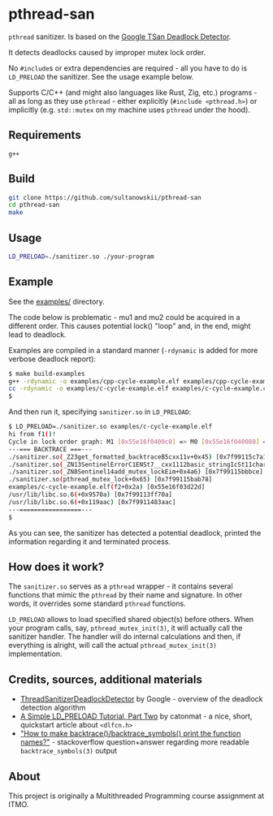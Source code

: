 # pthread-san

`pthread` sanitizer. Is based on the [Google TSan Deadlock Detector](https://github.com/google/sanitizers/wiki/ThreadSanitizerDeadlockDetector).

It detects deadlocks caused by improper mutex lock order.

No `#include`s or extra dependencies are required - all you have to do is `LD_PRELOAD` the sanitizer. See the usage example below.

Supports C/C++ (and might also languages like Rust, Zig, etc.) programs - all as long as they use `pthread` - either explicitly (`#include <pthread.h>`) or implicitly (e.g. `std::mutex` on my machine uses `pthread` under the hood).

## Requirements

`g++`

## Build

```bash
git clone https://github.com/sultanowskii/pthread-san
cd pthread-san
make
```

## Usage

```bash
LD_PRELOAD=./sanitizer.so ./your-program
```

## Example

See the [examples/](examples/) directory.

The code below is problematic - mu1 and mu2 could be acquired in a different order. This causes potential lock() "loop" and, in the end, might lead to deadlock.

Examples are compiled in a standard manner (`-rdynamic` is added for more verbose deadlock report):

```bash
$ make build-examples
g++ -rdynamic -o examples/cpp-cycle-example.elf examples/cpp-cycle-example.cpp
cc -rdynamic -o examples/c-cycle-example.elf examples/c-cycle-example.c
$
```

And then run it, specifying `sanitizer.so` in `LD_PRELOAD`:

```bash
$ LD_PRELOAD=./sanitizer.so examples/c-cycle-example.elf
hi from f1()!
Cycle in lock order graph: M1 [0x55e16f0400c0] => M0 [0x55e16f040080] => M1 [0x55e16f0400c0]
---=== BACKTRACE ===---
./sanitizer.so(_Z23get_formatted_backtraceB5cxx11v+0x45) [0x7f99115c7a12]
./sanitizer.so(_ZN13SentinelErrorC1ENSt7__cxx1112basic_stringIcSt11char_traitsIcESaIcEEE+0x5b) [0x7f99115c7b91]
./sanitizer.so(_ZN8Sentinel14add_mutex_lockEim+0x4a6) [0x7f99115bbbce]
./sanitizer.so(pthread_mutex_lock+0x65) [0x7f99115bab78]
examples/c-cycle-example.elf(f2+0x2a) [0x55e16f03d22d]
/usr/lib/libc.so.6(+0x9570a) [0x7f99113ff70a]
/usr/lib/libc.so.6(+0x119aac) [0x7f9911483aac]
---=================---
$
```

As you can see, the sanitizer has detected a potential deadlock, printed
the information regarding it and terminated process.

## How does it work?

The `sanitizer.so` serves as a `pthread` wrapper - it contains several functions that mimic the `pthread` by their name and signature. In other words, it overrides some standard `pthread` functions.

`LD_PRELOAD` allows to load specified shared object(s) before others. When your program calls, say, `pthread_mutex_init(3)`, it will actually call the sanitizer handler. The handler will do internal calculations and then, if everything is alright, will call the actual `pthread_mutex_init(3)` implementation.

## Credits, sources, additional materials

- [ThreadSanitizerDeadlockDetector](https://github.com/google/sanitizers/wiki/ThreadSanitizerDeadlockDetector) by Google - overview of the deadlock detection algorithm
- [A Simple LD_PRELOAD Tutorial, Part Two](https://catonmat.net/simple-ld-preload-tutorial-part-two) by catonmat - a nice, short, quickstart article about `<dlfcn.h>`
- ["How to make backtrace()/backtrace_symbols() print the function names?"](https://stackoverflow.com/a/6934857) - stackoverflow question+answer regarding more readable `backtrace_symbols(3)` output

## About

This project is originally a Multithreaded Programming course assignment at ITMO.
